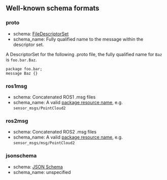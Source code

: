 ## Well-known schema formats

### proto

- schema: [FileDescriptorSet](https://github.com/protocolbuffers/protobuf/blob/master/src/google/protobuf/descriptor.proto)
- schema_name: Fully qualified name to the message within the descriptor set.

A DescriptorSet for the following .proto file, the fully qualified name for `Baz` is `foo.bar.Baz`.

```
package foo.bar;
message Baz {}
```

### ros1msg

- schema: Concatenated ROS1 .msg files
- schema_name: A valid [package resource name](http://wiki.ros.org/Names#Package_Resource_Names), e.g. `sensor_msgs/PointCloud2`

### ros2msg

- schema: Concatenated ROS2 .msg files
- schema_name: A valid [package resource name](http://wiki.ros.org/Names#Package_Resource_Names), e.g. `sensor_msgs/msg/PointCloud2`

### jsonschema

- schema: [JSON Schema](https://json-schema.org)
- schema_name: unspecified
